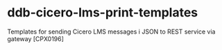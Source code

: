 # ddb-cicero-lms-print-templates
Templates for sending Cicero LMS messages i JSON to REST service via gateway [CPX0196]
